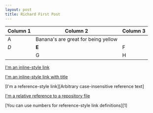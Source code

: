 ```yaml
---
layout: post
title: Richard First Post
---
```



| Column 1 | Column 2 | Column 3 |
| --- | --- | --- |
| A | Banana's are great for being yellow ||
| *D* | **E** | F |
|| G | H |

[I'm an inline-style link](https://www.google.com)

[I'm an inline-style link with title](https://www.google.com "Google's Homepage")

[I'm a reference-style link][Arbitrary case-insensitive reference text]

[I'm a relative reference to a repository file](../blob/master/LICENSE)

[You can use numbers for reference-style link definitions][1]

